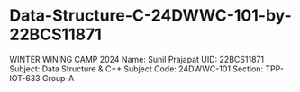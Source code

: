 # Data-Structure-C-24DWWC-101-by-22BCS11871
WINTER WINING CAMP 2024
Name: Sunil Prajapat
UID: 22BCS11871
Subject: Data Structure & C++
Subject Code: 24DWWC-101
Section: TPP-IOT-633
Group-A

